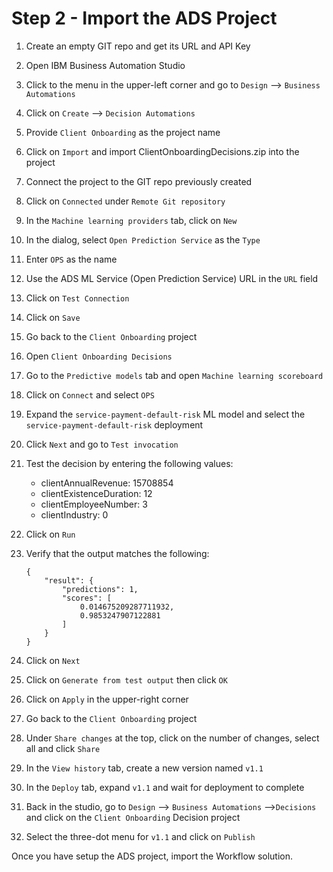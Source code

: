 # Step 2 - Import the ADS Project

1. Create an empty GIT repo and get its URL and API Key

2. Open IBM Business Automation Studio

3. Click to the menu in the upper-left corner and go to `Design` --> `Business Automations`

4. Click on `Create` --> `Decision Automations`

5. Provide `Client Onboarding` as the project name

6. Click on `Import` and import ClientOnboardingDecisions.zip into the project

7. Connect the project to the GIT repo previously created

8. Click on `Connected` under `Remote Git repository`

9. In the `Machine learning providers` tab, click on `New`

10. In the dialog, select `Open Prediction Service` as the `Type`

11. Enter `OPS` as the name

12. Use the ADS ML Service (Open Prediction Service) URL in the `URL` field

13. Click on `Test Connection`

14. Click on `Save`

15. Go back to the `Client Onboarding` project

16. Open `Client Onboarding Decisions`

17. Go to the `Predictive models` tab and open `Machine learning scoreboard`

18. Click on `Connect` and select `OPS`

19. Expand the `service-payment-default-risk` ML model and select the `service-payment-default-risk` deployment

20. Click `Next` and go to `Test invocation`

21. Test the decision by entering the following values:

    - clientAnnualRevenue: 15708854
    - clientExistenceDuration: 12
    - clientEmployeeNumber: 3
    - clientIndustry: 0

22. Click on `Run`

23. Verify that the output matches the following:

    ```
    {
        "result": {
            "predictions": 1,
            "scores": [
                0.014675209287711932,
                0.9853247907122881
            ]
        }
    }
    ```

24. Click on `Next`

25. Click on `Generate from test output` then click `OK`

26. Click on `Apply` in the upper-right corner

27. Go back to the `Client Onboarding` project

28. Under `Share changes` at the top, click on the number of changes, select all and click `Share`

29.  In the `View history` tab, create a new version named `v1.1`

30. In the `Deploy` tab, expand `v1.1` and wait for deployment to complete

31. Back in the studio, go to `Design` --> `Business Automations` -->`Decisions` and click on the `Client Onboarding` Decision project

32. Select the three-dot menu for `v1.1` and click on `Publish`

Once you have setup the ADS project, import the Workflow solution.

